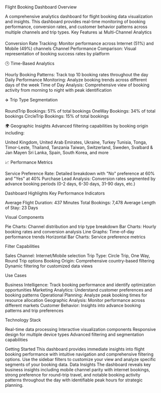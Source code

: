 Flight Booking Dashboard
Overview

A comprehensive analytics dashboard for flight booking data visualization and insights. This dashboard provides real-time monitoring of booking performance, conversion rates, and customer behavior patterns across multiple channels and trip types.
Key Features
📊 Multi-Channel Analytics

Conversion Rate Tracking: Monitor performance across Internet (51%) and Mobile (49%) channels
Channel Performance Comparison: Visual representation of booking success rates by platform

🕒 Time-Based Analytics

Hourly Booking Patterns: Track top 10 booking rates throughout the day
Daily Performance Monitoring: Analyze booking trends across different days of the week
Time of Day Analysis: Comprehensive view of booking activity from morning to night with peak identification

✈️ Trip Type Segmentation

RoundTrip Bookings: 51% of total bookings
OneWay Bookings: 34% of total bookings
CircleTrip Bookings: 15% of total bookings

🌍 Geographic Insights
Advanced filtering capabilities by booking origin including:

United Kingdom, United Arab Emirates, Ukraine, Turkey
Tunisia, Tonga, Timor-Leste, Thailand, Tanzania
Taiwan, Switzerland, Sweden, Svalbard & Jan Mayen
Sri Lanka, Spain, South Korea, and more

📈 Performance Metrics

Service Preference Rate: Detailed breakdown with "No" preference at 60% and "Yes" at 40%
Purchase Lead Analysis: Conversion rates segmented by advance booking periods (0-2 days, 6-30 days, 31-90 days, etc.)

Dashboard Highlights
Key Performance Indicators

Average Flight Duration: 437 Minutes
Total Bookings: 7,478
Average Length of Stay: 23 Days

Visual Components

Pie Charts: Channel distribution and trip type breakdown
Bar Charts: Hourly booking rates and conversion analysis
Line Graphs: Time-of-day performance trends
Horizontal Bar Charts: Service preference metrics

Filter Capabilities

Sales Channel: Internet/Mobile selection
Trip Type: Circle Trip, One Way, Round Trip options
Booking Origin: Comprehensive country-based filtering
Dynamic filtering for customized data views

Use Cases

Business Intelligence: Track booking performance and identify optimization opportunities
Marketing Analytics: Understand customer preferences and booking patterns
Operational Planning: Analyze peak booking times for resource allocation
Geographic Analysis: Monitor performance across different markets
Customer Behavior: Insights into advance booking patterns and trip preferences

Technology Stack

Real-time data processing
Interactive visualization components
Responsive design for multiple device types
Advanced filtering and segmentation capabilities

Getting Started
This dashboard provides immediate insights into flight booking performance with intuitive navigation and comprehensive filtering options. Use the sidebar filters to customize your view and analyze specific segments of your booking data.
Data Insights
The dashboard reveals key business insights including mobile channel parity with internet bookings, strong preference for round-trip travel, and notable booking activity patterns throughout the day with identifiable peak hours for strategic planning.
